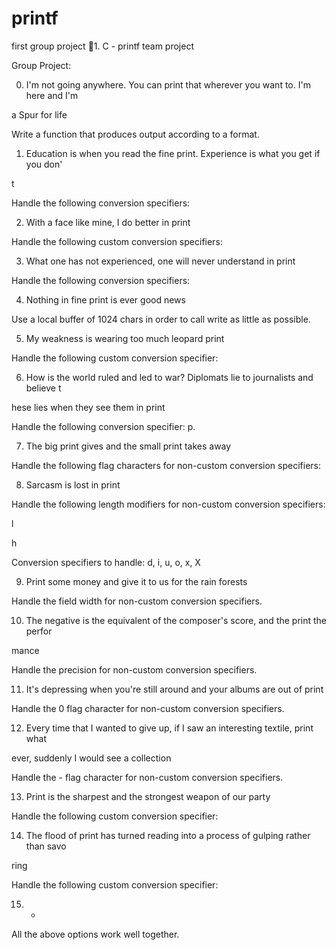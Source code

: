 # printf
first group project
1. C - printf team project



Group Project:                                                                      

                                                                                    

0. I'm not going anywhere. You can print that wherever you want to. I'm here and I'm

 a Spur for life                                                                    

Write a function that produces output according to a format.                        

                                                                                    

                                                                                    

1. Education is when you read the fine print. Experience is what you get if you don'

t                                                                                   

Handle the following conversion specifiers:



2. With a face like mine, I do better in print                                      

Handle the following custom conversion specifiers:                                  

                                                                                    

3. What one has not experienced, one will never understand in print                 

Handle the following conversion specifiers:                                         

                                                                                    

4. Nothing in fine print is ever good news                                          

Use a local buffer of 1024 chars in order to call write as little as possible.      

                                                                                    

5. My weakness is wearing too much leopard print                                    

Handle the following custom conversion specifier:                                   

                                                                                    

6. How is the world ruled and led to war? Diplomats lie to journalists and believe t

hese lies when they see them in print                                               

Handle the following conversion specifier: p.                                       

                                                                                    

7. The big print gives and the small print takes away                               

Handle the following flag characters for non-custom conversion specifiers:          

                                                                                    

8. Sarcasm is lost in print                                                         

Handle the following length modifiers for non-custom conversion specifiers:         

                                                                                    

l                                                                                   

h                                                                                   

Conversion specifiers to handle: d, i, u, o, x, X                                   

                                                                                    

9. Print some money and give it to us for the rain forests                          

Handle the field width for non-custom conversion specifiers.                        

                                                                                    

10. The negative is the equivalent of the composer's score, and the print the perfor

mance                                                                               

Handle the precision for non-custom conversion specifiers.                          

                                                                                    

11. It's depressing when you're still around and your albums are out of print       

Handle the 0 flag character for non-custom conversion specifiers.                   

                                                                                    

12. Every time that I wanted to give up, if I saw an interesting textile, print what

 ever, suddenly I would see a collection                                            

Handle the - flag character for non-custom conversion specifiers.                   

                                                                                    

13. Print is the sharpest and the strongest weapon of our party                     

Handle the following custom conversion specifier:                                   

                                                                                    

14. The flood of print has turned reading into a process of gulping rather than savo

ring                                                                                

Handle the following custom conversion specifier:                                   

                                                                                    

15. *                                                                               

All the above options work well together. 


